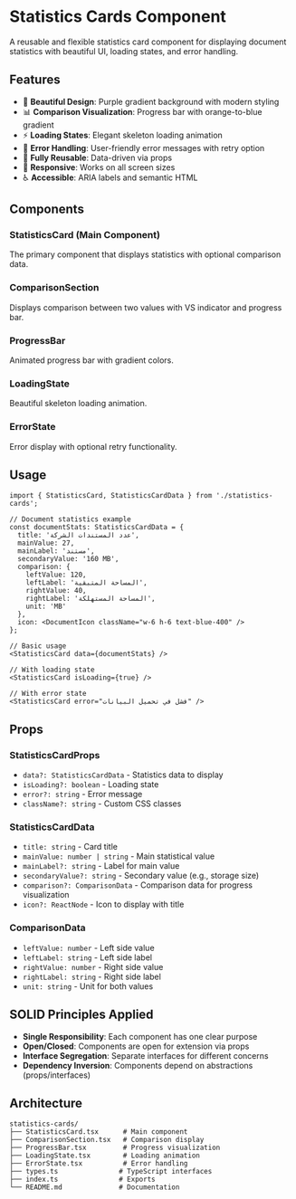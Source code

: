 # Statistics Cards Component

A reusable and flexible statistics card component for displaying document statistics with beautiful UI, loading states, and error handling.

## Features

- 🎨 **Beautiful Design**: Purple gradient background with modern styling
- 📊 **Comparison Visualization**: Progress bar with orange-to-blue gradient
- ⚡ **Loading States**: Elegant skeleton loading animation
- 🚨 **Error Handling**: User-friendly error messages with retry option
- 🔧 **Fully Reusable**: Data-driven via props
- 📱 **Responsive**: Works on all screen sizes
- ♿ **Accessible**: ARIA labels and semantic HTML

## Components

### StatisticsCard (Main Component)
The primary component that displays statistics with optional comparison data.

### ComparisonSection
Displays comparison between two values with VS indicator and progress bar.

### ProgressBar
Animated progress bar with gradient colors.

### LoadingState
Beautiful skeleton loading animation.

### ErrorState
Error display with optional retry functionality.

## Usage

```tsx
import { StatisticsCard, StatisticsCardData } from './statistics-cards';

// Document statistics example
const documentStats: StatisticsCardData = {
  title: 'عدد المستندات الشركة',
  mainValue: 27,
  mainLabel: 'مستند',
  secondaryValue: '160 MB',
  comparison: {
    leftValue: 120,
    leftLabel: 'المساحة المتبقية',
    rightValue: 40,
    rightLabel: 'المساحة المستهلكة',
    unit: 'MB'
  },
  icon: <DocumentIcon className="w-6 h-6 text-blue-400" />
};

// Basic usage
<StatisticsCard data={documentStats} />

// With loading state
<StatisticsCard isLoading={true} />

// With error state
<StatisticsCard error="فشل في تحميل البيانات" />
```

## Props

### StatisticsCardProps
- `data?: StatisticsCardData` - Statistics data to display
- `isLoading?: boolean` - Loading state
- `error?: string` - Error message
- `className?: string` - Custom CSS classes

### StatisticsCardData
- `title: string` - Card title
- `mainValue: number | string` - Main statistical value
- `mainLabel?: string` - Label for main value
- `secondaryValue?: string` - Secondary value (e.g., storage size)
- `comparison?: ComparisonData` - Comparison data for progress visualization
- `icon?: ReactNode` - Icon to display with title

### ComparisonData
- `leftValue: number` - Left side value
- `leftLabel: string` - Left side label
- `rightValue: number` - Right side value
- `rightLabel: string` - Right side label
- `unit: string` - Unit for both values

## SOLID Principles Applied

- **Single Responsibility**: Each component has one clear purpose
- **Open/Closed**: Components are open for extension via props
- **Interface Segregation**: Separate interfaces for different concerns
- **Dependency Inversion**: Components depend on abstractions (props/interfaces)

## Architecture

```
statistics-cards/
├── StatisticsCard.tsx      # Main component
├── ComparisonSection.tsx   # Comparison display
├── ProgressBar.tsx         # Progress visualization
├── LoadingState.tsx        # Loading animation
├── ErrorState.tsx          # Error handling
├── types.ts               # TypeScript interfaces
├── index.ts               # Exports
└── README.md              # Documentation
```
